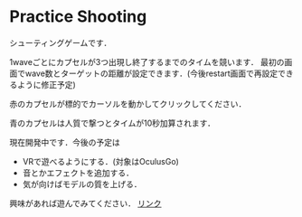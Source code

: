 # Practice Shooting


シューティングゲームです．

1waveごとにカプセルが3つ出現し終了するまでのタイムを競います．
最初の画面でwave数とターゲットの距離が設定できます．(今後restart画面で再設定できるように修正予定)


赤のカプセルが標的でカーソルを動かしてクリックしてください．

青のカプセルは人質で撃つとタイムが10秒加算されます．


現在開発中です．今後の予定は
- VRで遊べるようにする．(対象はOculusGo)
- 音とかエフェクトを追加する．
- 気が向けばモデルの質を上げる．

興味があれば遊んでみてください．
[リンク](https://miya839.github.io/ShootingGame/)
